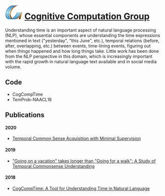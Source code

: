 # ![CCG](CCGs.png) [Cognitive Computation Group](http://cogcomp.org)

<!--- ![Time](time.jpeg) --->

Understanding time is an important aspect of natural language processing (NLP), whose essential components are understanding the time expressions mentioned in text ("yesterday", "this June", etc.), temporal relations (before, after, overlapping, etc.) between events, time-lining events, figuring out when things happened and how long things take. Little work has been done from the NLP perspective in this domain, which is increasingly important with the rapid growth in natural language text available and in social media volume. 

<!--- Our goal in this project is to formulate machine learning tasks that will facilitate temporal reasoning in NLP. --->

<!--- [More...](http://cogcomp.org/page/project_view/51) --->

## Code 

* CogCompTime
* TemProb-NAACL18

## Publications

#### 2020

* [Temporal Common Sense Acquisition with Minimal Supervision](http://cogcomp.org/page/publication_view/904)

#### 2019

* ["Going on a vacation" takes longer than "Going for a walk": A Study of Temporal Commonsense Understanding](http://cogcomp.org/page/publication_view/882)

#### 2018

* [CogCompTime: A Tool for Understanding Time in Natural Language](http://cogcomp.org/page/publication_view/844)
